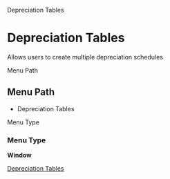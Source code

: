 
Depreciation Tables
# Depreciation Tables


Allows users to create multiple depreciation schedules

Menu Path
## Menu Path



- Depreciation Tables

Menu Type
### Menu Type

**Window**


[Depreciation Tables](../../window-depreciation-tables.md)